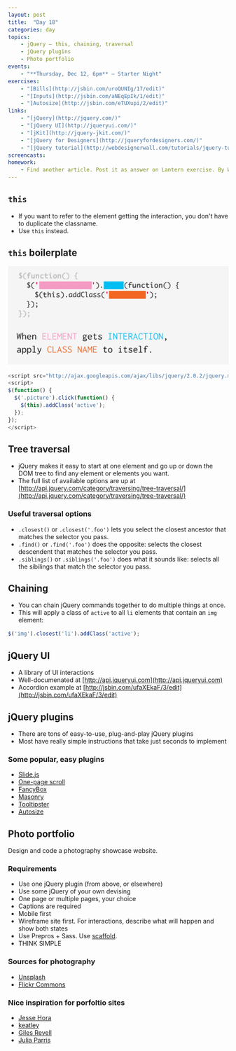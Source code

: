 ```yaml
---
layout: post
title:  "Day 18"
categories: day
topics:
    - jQuery — this, chaining, traversal
    - jQuery plugins
    - Photo portfolio
events:
    - "**Thursday, Dec 12, 6pm** — Starter Night"
exercises:
    - "[Bills](http://jsbin.com/uroQUNIg/17/edit)"
    - "[Inputs](http://jsbin.com/aNEqEpIk/1/edit)"
    - "[Autosize](http://jsbin.com/eTUXupi/2/edit)"
links:
    - "[jQuery](http://jquery.com/)"
    - "[jQuery UI](http://jqueryui.com/)"
    - "[jKit](http://jquery-jkit.com/)"
    - "[jQuery for Designers](http://jqueryfordesigners.com/)"
    - "[jQuery tutorial](http://webdesignerwall.com/tutorials/jquery-tutorials-for-designers)"
screencasts:
homework:
    - Find another article. Post it as answer on Lantern exercise. By Wednesday, read your partner's article.
---
```


## `this`

- If you want to refer to the element getting the interaction, you don't have to duplicate the classname.
- Use `this` instead.

## `this` boilerplate

<img src="/img/this.jpg">

```js
<script src="http://ajax.googleapis.com/ajax/libs/jquery/2.0.2/jquery.min.js"></script>
<script>
$(function() {
  $('.picture').click(function() {
    $(this).addClass('active');
  });
});
</script>
```

## Tree traversal

- jQuery makes it easy to start at one element and go up or down the DOM tree to find any element or elements you want.
- The full list of available options are up at [http://api.jquery.com/category/traversing/tree-traversal/](http://api.jquery.com/category/traversing/tree-traversal/)

### Useful traversal options

- `.closest()` or `.closest('.foo')` lets you select the closest ancestor that matches the selector you pass.
- `.find()` or `.find('.foo')` does the opposite: selects the closest descendent that matches the selector you pass.
- `.siblings()` or `.siblings('.foo')` does what it sounds like: selects all the sibilings that match the selector you pass.

## Chaining

- You can chain jQuery commands together to do multiple things at once.
- This will apply a class of `active` to all `li` elements that contain an `img` element:

```js
$('img').closest('li').addClass('active');
```

## jQuery UI

- A library of UI interactions
- Well-documenated at [http://api.jqueryui.com](http://api.jqueryui.com)
- Accordion example at [http://jsbin.com/ufaXEkaF/3/edit](http://jsbin.com/ufaXEkaF/3/edit)

## jQuery plugins

- There are tons of easy-to-use, plug-and-play jQuery plugins
- Most have really simple instructions that take just seconds to implement

### Some popular, easy plugins

- [Slide.js](http://www.slidesjs.com/)
- [One-page scroll](http://www.thepetedesign.com/demos/onepage_scroll_demo.html)
- [FancyBox](http://fancyapps.com/fancybox/#examples)
- [Masonry](http://masonry.desandro.com/)
- [Tooltipster](http://calebjacob.com/tooltipster/)
- [Autosize](http://www.jacklmoore.com/autosize/)

## Photo portfolio

Design and code a photography showcase website.

### Requirements

- Use one jQuery plugin (from above, or elsewhere)
- Use some jQuery of your own devising
- One page or multiple pages, your choice
- Captions are required
- Mobile first
- Wireframe site first. For interactions, describe what will happen and show both states
- Use Prepros + Sass. Use [scaffold](https://github.com/tsl-frontend/scaffold/archive/master.zip).
- THINK SIMPLE

### Sources for photography

- [Unsplash](http://unsplash.com/)
- [Flickr Commons](http://www.flickr.com/commons)

### Nice inspiration for porfoltio sites

- [Jesse Hora](http://jessehora.com/)
- [keatley](http://www.keatleyphoto.com/)
- [Giles Revell](http://www.gilesrevell.com/)
- [Julia Parris](http://juliaparris.com/)
